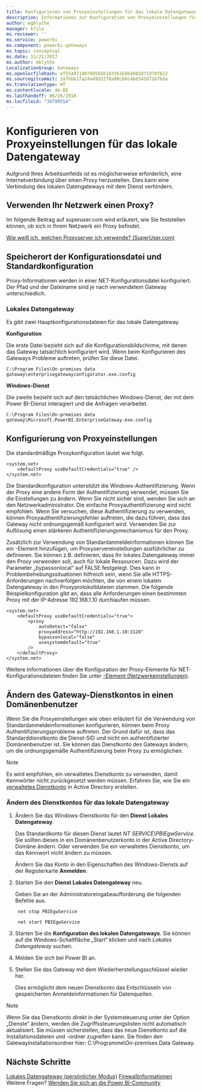 ```yaml
---
title: Konfigurieren von Proxyeinstellungen für das lokale Datengateway
description: Informationen zur Konfiguration von Proxyeinstellungen für das lokale Datengateway
author: mgblythe
manager: kfile
ms.reviewer: ''
ms.service: powerbi
ms.component: powerbi-gateways
ms.topic: conceptual
ms.date: 11/21/2017
ms.author: mblythe
LocalizationGroup: Gateways
ms.openlocfilehash: ef554d7190709565610336169b4883d71970f822
ms.sourcegitcommit: 2a7bbb1fa24a49d2278a90cb0c4be543d7267bda
ms.translationtype: HT
ms.contentlocale: de-DE
ms.lasthandoff: 06/26/2018
ms.locfileid: "34799554"
---
```

# <a name="configuring-proxy-settings-for-the-on-premises-data-gateway"></a>Konfigurieren von Proxyeinstellungen für das lokale Datengateway
Aufgrund Ihres Arbeitsumfelds ist es möglicherweise erforderlich, eine Internetverbindung über einen Proxy herzustellen. Dies kann eine Verbindung des lokalen Datengateways mit dem Dienst verhindern.

## <a name="does-your-network-use-a-proxy"></a>Verwenden Ihr Netzwerk einen Proxy?
Im folgende Beitrag auf superuser.com wird erläutert, wie Sie feststellen können, ob sich in Ihrem Netzwerk ein Proxy befindet.

[Wie weiß ich, welchen Proxyserver ich verwende? (SuperUser.com)](https://superuser.com/questions/346372/how-do-i-know-what-proxy-server-im-using)

## <a name="configuration-file-location-and-default-configuration"></a>Speicherort der Konfigurationsdatei und Standardkonfiguration
Proxy-Informationen werden in einer NET-Konfigurationsdatei konfiguriert. Der Pfad und der Dateiname sind je nach verwendetem Gateway unterschiedlich.

### <a name="on-premises-data-gateway"></a>Lokales Datengateway
Es gibt zwei Hauptkonfigurationsdateien für das lokale Datengateway.

**Konfiguration**

Die erste Datei bezieht sich auf die Konfigurationsbildschirme, mit denen das Gateway tatsächlich konfiguriert wird. Wenn beim Konfigurieren des Gateways Probleme auftreten, prüfen Sie diese Datei.

    C:\Program Files\On-premises data gateway\enterprisegatewayconfigurator.exe.config

**Windows-Dienst**

Die zweite bezieht sich auf den tatsächlichen Windows-Dienst, der mit dem Power BI-Dienst interagiert und die Anfragen verarbeitet.

    C:\Program Files\On-premises data gateway\Microsoft.PowerBI.EnterpriseGateway.exe.config

## <a name="configuring-proxy-settings"></a>Konfigurierung von Proxyeinstellungen
Die standardmäßige Proxykonfiguration lautet wie folgt.

    <system.net>
        <defaultProxy useDefaultCredentials="true" />
    </system.net>

Die Standardkonfiguration unterstützt die Windows-Authentifizierung. Wenn der Proxy eine andere Form der Authentifizierung verwendet, müssen Sie die Einstellungen zu ändern. Wenn Sie nicht sicher sind, wenden Sie sich an den Netzwerkadministrator. Die einfache Proxyauthentifizierung wird nicht empfohlen. Wenn Sie versuchen, diese Authentifizierung zu verwenden, können Proxyauthentifizierungsfehler auftreten, die dazu führen, dass das Gateway nicht ordnungsgemäß konfiguriert wird. Verwenden Sie zur Auflösung einen stärkeren Authentifizierungsmechanismus für den Proxy.

Zusätzlich zur Verwendung von Standardanmeldeinformationen können Sie ein <proxy>-Element hinzufügen, um Proxyservereinstellungen ausführlicher zu definieren. Sie können z.B. definieren, dass Ihr lokales Datengateway immer den Proxy verwenden soll, auch für lokale Ressourcen. Dazu wird der Parameter „bypassonlocal“ auf FALSE festgelegt. Dies kann in Problembehebungssituationen hilfreich sein, wenn Sie alle HTTPS-Anforderungen nachverfolgen möchten, die von einem lokalen Datengateway in den Proxyprotokolldateien stammen. Die folgende Beispielkonfiguration gibt an, dass alle Anforderungen einen bestimmten Proxy mit der IP-Adresse 192.168.1.10 durchlaufen müssen.

    <system.net>
        <defaultProxy useDefaultCredentials="true">
            <proxy  
                autoDetect="false"  
                proxyaddress="http://192.168.1.10:3128"  
                bypassonlocal="false"  
                usesystemdefault="true"
            />  
        </defaultProxy>
    </system.net>

Weitere Informationen über die Konfiguration der Proxy-Elemente für NET-Konfigurationsdateien finden Sie unter [<defaultProxy>-Element (Netzwerkeinstellungen)](https://msdn.microsoft.com/library/kd3cf2ex.aspx).

## <a name="changing-the-gateway-service-account-to-a-domain-user"></a>Ändern des Gateway-Dienstkontos in einen Domänenbenutzer
Wenn Sie die Proxyeinstellungen wie oben erläutert für die Verwendung von Standardanmeldeinformationen konfigurieren, können beim Proxy Authentifizierungsprobleme auftreten. Der Grund dafür ist, dass das Standarddienstkonto die Dienst-SID und nicht ein authentifizierter Domänenbenutzer ist. Sie können das Dienstkonto des Gateways ändern, um die ordnungsgemäße Authentifizierung beim Proxy zu ermöglichen.

> [!NOTE]
> Es wird empfohlen, ein verwaltetes Dienstkonto zu verwenden, damit Kennwörter nicht zurückgesetzt werden müssen. Erfahren Sie, wie Sie ein [verwaltetes Dienstkonto](https://technet.microsoft.com/library/dd548356.aspx) in Active Directory erstellen.
> 
> 

### <a name="change-the-on-premises-data-gateway-service-account"></a>Ändern des Dienstkontos für das lokale Datengateway
1. Ändern Sie das Windows-Dienstkonto für den **Dienst Lokales Datengateway**.
   
    Das Standardkonto für diesen Dienst lautet *NT SERVICE\PBIEgwService*. Sie sollten dieses in ein Domänenbenutzerkonto in der Active Directory-Domäne ändern. Oder verwenden Sie ein verwaltetes Dienstkonto, um das Kennwort nicht ändern zu müssen.
   
    Ändern Sie das Konto in den Eigenschaften des Windows-Diensts auf der Registerkarte **Anmelden**.
2. Starten Sie den **Dienst Lokales Datengateway** neu.
   
    Geben Sie an der Administratoreingabeaufforderung die folgenden Befehle aus.
   
        net stop PBIEgwService
   
        net start PBIEgwService
3. Starten Sie die **Konfiguration des lokalen Datengateways**. Sie können auf die Windows-Schaltfläche „Start“ klicken und nach *Lokales Datengateway* suchen.
4. Melden Sie sich bei Power BI an.
5. Stellen Sie das Gateway mit dem Wiederherstellungsschlüssel wieder her.
   
    Dies ermöglicht dem neuen Dienstkonto das Entschlüsseln von gespeicherten Anmeldeinformationen für Datenquellen.
    
> [!NOTE]
> Wenn Sie das Dienstkonto direkt in der Systemsteuerung unter der Option „Dienste“ ändern, werden die Zugriffssteuerungslisten nicht automatisch aktualisiert. Sie müssen sicherstellen, dass das neue Dienstkonto auf die Installationsdateien und -ordner zugreifen kann. Sie finden den Gatewayinstallationsordner hier: C:\Programme\On-premises Data Gateway. 
> 

## <a name="next-steps"></a>Nächste Schritte
[Lokales Datengateway (persönlicher Modus)](service-gateway-personal-mode.md)
[Firewallinformationen](service-gateway-onprem-tshoot.md#firewall-or-proxy)  
Weitere Fragen? [Wenden Sie sich an die Power BI-Community](http://community.powerbi.com/)

